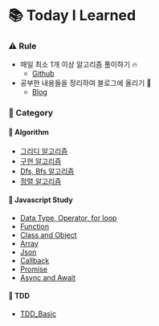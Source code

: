 # :books: Today I Learned

### :warning: Rule
- 매일 최소 1개 이상 알고리즘 풀이하기 :fire:
  - [Github](https://github.com/choidoorim/Algorithm)
- 공부한 내용들을 정리하여 블로그에 올리기 :memo:
  - [Blog](https://choidr.tistory.com/)

### :open_file_folder: Category
#### :pushpin: Algorithm
- [그리디 알고리즘](https://github.com/choidoorim/TIL/blob/main/Algorithm/20210615_Greedy.md)
- [구현 알고리즘](https://github.com/choidoorim/TIL/blob/main/Algorithm/20210617_implement.md)
- [Dfs, Bfs 알고리즘](https://github.com/choidoorim/TIL/blob/main/Algorithm/20210620_DfsBfs.md)
- [정렬 알고리즘](https://github.com/choidoorim/TIL/blob/main/Algorithm/20210621_sort.md)

#### :pushpin: Javascript Study
- [Data Type, Operator, for loop](https://github.com/choidoorim/TIL/blob/main/Javascript/20210718_Operator.md)
- [Function](https://github.com/choidoorim/TIL/blob/main/Javascript/20210719_Function.md)
- [Class and Object](https://github.com/choidoorim/TIL/blob/main/Javascript/20210720_ClassObject.md)
- [Array](https://github.com/choidoorim/TIL/blob/main/Javascript/20210721_Array.md)
- [Json](https://github.com/choidoorim/TIL/blob/main/Javascript/20210722_Json.md)
- [Callback](https://github.com/choidoorim/TIL/blob/main/Javascript/20210723_Callback.md)
- [Promise](https://github.com/choidoorim/TIL/blob/main/Javascript/20210724_Promise.md)
- [Async and Await](https://github.com/choidoorim/TIL/blob/main/Javascript/20210724_AsyncAwait.md)

#### :pushpin: TDD
- [TDD_Basic](https://github.com/choidoorim/TIL/blob/main/TDD/20210728_TDDbasic.md)
